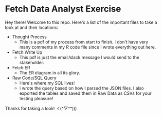 # Fetch Data Analyst Exercise

Hey there! Welcome to this repo. Here's a list of the important files to take a look at and their locations:

- Thought Process
  - This is a pdf of my process from start to finish. I don't have very many comments in my R code file since I wrote everything out here.
- Fetch Write Up
  - This pdf is just the email/slack message I would send to the stakeholder.
- Fetch ER
  - The ER diagram in all its glory.
- Raw Code/SQL Query
  - Here's where my SQL lives!
  - I wrote the query based on how I parsed the JSON files. I also exported the tables and saved them in Raw Data as CSVs for your testing pleasure!

Thanks for taking a look! ヾ(^▽^*)))
